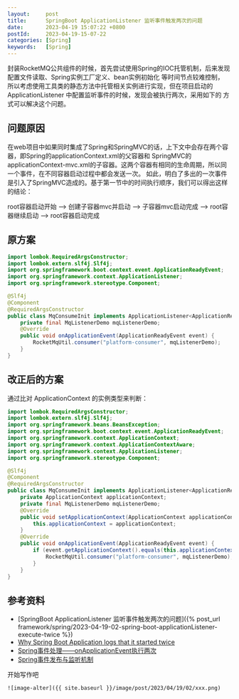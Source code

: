```yaml
---
layout:     post
title:      SpringBoot ApplicationListener 监听事件触发两次的问题
date:       2023-04-19 15:07:22 +0800
postId:     2023-04-19-15-07-22
categories: [Spring]
keywords:   [Spring]
---
```


封装RocketMQ公共组件的时候，首先尝试使用Spring的IOC托管机制，后来发现配置文件读取、Spring实例工厂定义、bean实例初始化 等时间节点较难控制，
所以考虑使用工具类的静态方法中托管相关实例进行实现，但在项目启动的 ApplicationListener 中配置监听事件的时候，发现会被执行两次，采用如下的
方式可以解决这个问题。

## 问题原因
在web项目中如果同时集成了Spring和SpringMVC的话，上下文中会存在两个容器，即Spring的applicationContext.xml的父容器和
SpringMVC的applicationContext-mvc.xml的子容器。这两个容器有相同的生命周期，所以同一个事件，在不同容器启动过程中都会发送一次。
如此，明白了多出的一次事件是引入了SpringMVC造成的。基于第一节中的时间执行顺序，我们可以得出这样的结论：

root容器启动开始 –> 创建子容器mvc并启动 –> 子容器mvc启动完成 –> root容器继续启动 –> root容器启动完成

## 原方案
```java
import lombok.RequiredArgsConstructor;
import lombok.extern.slf4j.Slf4j;
import org.springframework.boot.context.event.ApplicationReadyEvent;
import org.springframework.context.ApplicationListener;
import org.springframework.stereotype.Component;

@Slf4j
@Component
@RequiredArgsConstructor
public class MqConsumeInit implements ApplicationListener<ApplicationReadyEvent> {
    private final MqListenerDemo mqListenerDemo;
    @Override
    public void onApplicationEvent(ApplicationReadyEvent event) {
        RocketMqUtil.consumer("platform-consumer", mqListenerDemo);
    }
}
```

## 改正后的方案
通过比对 ApplicationContext 的实例类型来判断：

```java
import lombok.RequiredArgsConstructor;
import lombok.extern.slf4j.Slf4j;
import org.springframework.beans.BeansException;
import org.springframework.boot.context.event.ApplicationReadyEvent;
import org.springframework.context.ApplicationContext;
import org.springframework.context.ApplicationContextAware;
import org.springframework.context.ApplicationListener;
import org.springframework.stereotype.Component;

@Slf4j
@Component
@RequiredArgsConstructor
public class MqConsumeInit implements ApplicationListener<ApplicationReadyEvent>, ApplicationContextAware {
    private ApplicationContext applicationContext;
    private final MqListenerDemo mqListenerDemo;
    @Override
    public void setApplicationContext(ApplicationContext applicationContext) throws BeansException {
        this.applicationContext = applicationContext;
    }
    @Override
    public void onApplicationEvent(ApplicationReadyEvent event) {
        if (event.getApplicationContext().equals(this.applicationContext)) {
            RocketMqUtil.consumer("platform-consumer", mqListenerDemo);
        }
    }
}
```

## 参考资料
* [SpringBoot ApplicationListener 监听事件触发两次的问题]({% post_url framework/spring/2023-04-19-02-spring-boot-applicationListener-execute-twice %})
* [Why Spring Boot Application logs that it started twice](https://stackoverflow.com/questions/47344882/why-spring-boot-application-logs-that-it-started-twice-after-adding-spring-cloud)
* [Spring事件处理——onApplicationEvent执行两次](https://blog.csdn.net/u014453515/article/details/85268526)
* [Spring事件发布与监听机制](https://bbs.huaweicloud.com/blogs/281015)

开始写作吧
```
![image-alter]({{ site.baseurl }}/image/post/2023/04/19/02/xxx.png)
```
